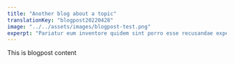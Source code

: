 ```yaml
---
title: "Another blog about a topic"
translationKey: "blogpost20220428"
image: "../../assets/images/blogpost-test.png"
experpt: "Pariatur eum inventore quidem sint porro esse recusandae expedita quibusdam ullam numquam"
---
```


This is blogpost content

